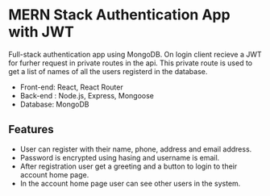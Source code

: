 # MERN Stack Authentication App with JWT
Full-stack authentication app using MongoDB. On login client recieve a JWT for furher request in private routes in the api. This private route is used to get a list of names of all the users registerd in the database.
- Front-end: React, React Router
- Back-end : Node.js, Express, Mongoose
- Database: MongoDB
## Features
- User can register with their name, phone, address and email address.
- Password is encrypted using hasing and username is email.
- After registration user get a greeting and a button to login to their account home page.
- In the account home page user can see other users in the system.